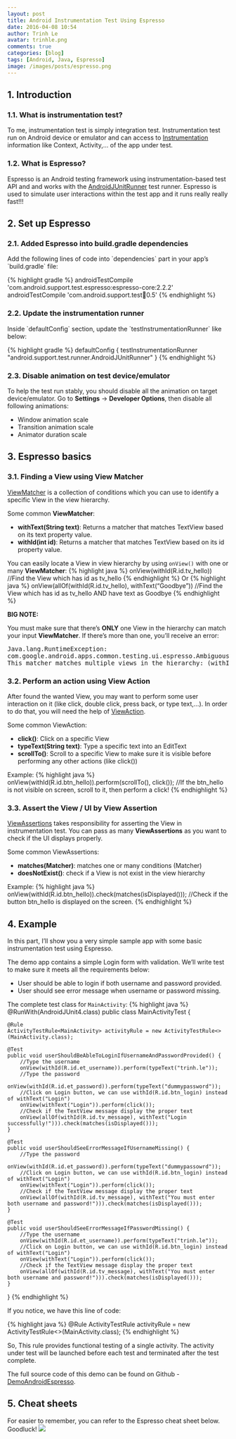```yaml
---
layout: post
title: Android Instrumentation Test Using Espresso
date: 2016-04-08 10:54
author: Trinh Le
avatar: trinhle.png
comments: true
categories: [blog]
tags: [Android, Java, Espresso]
image: /images/posts/espresso.png
---
```


<h2>1. Introduction</h2>
<h3>1.1. What is instrumentation test?</h3>
To me, instrumentation test is simply integration test. Instrumentation test run on Android device or emulator and can access to <a target="_blank" href="http://developer.android.com/reference/android/app/Instrumentation.html">Instrumentation</a> information like Context, Activity,... of the app under test.

<h3>1.2. What is Espresso?</h3>
Espresso is an Android testing framework using instrumentation-based test API and and works with the <a target="_blank" href="http://developer.android.com/reference/android/support/test/runner/AndroidJUnitRunner.html">AndroidJUnitRunner</a> test runner.
Espresso is used to simulate user interactions within the test app and it runs really really fast!!!

<h2>2. Set up Espresso</h2>
<h3>2.1. Added Espresso into build.gradle dependencies</h3>
Add the following lines of code into `dependencies` part in your app’s `build.gradle` file:

{% highlight gradle %}
androidTestCompile 'com.android.support.test.espresso:espresso-core:2.2.2'
androidTestCompile 'com.android.support.test:runner:0.5'
{% endhighlight %}

<h3>2.2. Update the instrumentation runner</h3>
Inside `defaultConfig` section, update the `testInstrumentationRunner` like below:

{% highlight gradle %}
defaultConfig {
      testInstrumentationRunner "android.support.test.runner.AndroidJUnitRunner"
}
{% endhighlight %}

<h3>2.3. Disable animation on test device/emulator</h3>
To help the test run stably, you should disable all the animation on target device/emulator.
Go to <b>Settings</b> → <b>Developer Options</b>, then disable all following animations:

<ul>
    <li>Window animation scale</li>
    <li>Transition animation scale</li> 
    <li>Animator duration scale</li>
</ul>

<h2>3. Espresso basics</h2>
<h3>3.1. Finding a View using View Matcher</h3>
<a target="_blank" href="http://developer.android.com/reference/android/support/test/espresso/matcher/ViewMatchers.html">ViewMatcher</a> is a collection of conditions which you can use to identify a specific View in the view hierarchy.

Some common <b>ViewMatcher</b>:
<ul>
    <li><b>withText(String text)</b>: Returns a matcher that matches TextView based on its text property value.</li>
    <li><b>withId(int id)</b>: Returns a matcher that matches TextView based on its id property value.</li>    
</ul>

You can easily locate a View in view hierarchy by using `onView()` with one or many <b>ViewMatcher</b>:
{% highlight java %}
onView(withId(R.id.tv_hello)) 
//Find the View which has id as tv_hello
{% endhighlight %}
Or
{% highlight java %}
onView(allOf(withId(R.id.tv_hello), withText(“Goodbye”)) 
//Find the View which has id as tv_hello AND have text as Goodbye
{% endhighlight %}

<b>BIG NOTE:</b>

You must make sure that there’s <b>ONLY</b> one View in the hierarchy can match your input <b>ViewMatcher</b>. If there’s more than one, you’ll receive an error:
<pre>
Java.lang.RuntimeException:
com.google.android.apps.common.testing.ui.espresso.AmbiguousViewMatcherException:
This matcher matches multiple views in the hierarchy: (withId: is <111111111>)
</pre>

<h3>3.2. Perform an action using View Action</h3>
After found the wanted View, you may want to perform some user interaction on it (like click, double click, press back, or type text,...). In order to do that, you will need the help of <a target="_blank" href="http://developer.android.com/reference/android/support/test/espresso/ViewAction.html">ViewAction</a>.

Some common ViewAction:
<ul>
    <li><b>click()</b>: Click on a specific View</li>
    <li><b>typeText(String text)</b>: Type a specific text into an EditText</li>
    <li><b>scrollTo()</b>: Scroll to a specific View to make sure it is visible before performing any other actions (like click())</li>
</ul>

Example:
{% highlight java %}
onView(withId(R.id.btn_hello)).perform(scrollTo(), click()); 
//If the btn_hello is not visible on screen, scroll to it, then perform a click!
{% endhighlight %}

<h3>3.3. Assert the View / UI by View Assertion</h3>
<a target="_blank" href="http://developer.android.com/reference/android/support/test/espresso/ViewAssertion.html">ViewAssertions</a> takes responsibility for asserting the View in instrumentation test.
You can pass as many <b>ViewAssertions</b> as you want to check if the UI displays properly.

Some common ViewAssertions:
<ul>
    <li><b>matches(Matcher)</b>: matches one or many conditions (Matcher)</li>
    <li><b>doesNotExist()</b>: check if a View is not exist in the view hierarchy</li>
</ul>

Example:
{% highlight java %}
onView(withId(R.id.btn_hello)).check(matches(isDisplayed())); 
//Check if the button btn_hello is displayed on the screen.
{% endhighlight %}

<h2>4. Example</h2>
In this part, I’ll show you a very simple sample app with some basic instrumentation test using Espresso.

The demo app contains a simple Login form with validation. We’ll write test to make sure it meets all the requirements below:
<ul>
    <li>User should be able to login if both username and password provided.</li>
    <li>User should see error message when username or password missing.</li>
</ul>

The complete test class for `MainActivity`:
{% highlight java %}
@RunWith(AndroidJUnit4.class)
public class MainActivityTest {

    @Rule
    ActivityTestRule<MainActivity> activityRule = new ActivityTestRule<>(MainActivity.class);

    @Test
    public void userShouldBeAbleToLoginIfUsernameAndPasswordProvided() {
        //Type the username
        onView(withId(R.id.et_username)).perform(typeText("trinh.le"));
        //Type the password
        onView(withId(R.id.et_password)).perform(typeText("dummypassword"));
        //Click on Login button, we can use withId(R.id.btn_login) instead of withText("Login")
        onView(withText("Login")).perform(click());
        //Check if the TextView message display the proper text
        onView(allOf(withId(R.id.tv_message), withText("Login successfully!"))).check(matches(isDisplayed()));
    }

    @Test
    public void userShouldSeeErrorMessageIfUsernameMissing() {
        //Type the password
        onView(withId(R.id.et_password)).perform(typeText("dummypassowrd"));
        //Click on Login button, we can use withId(R.id.btn_login) instead of withText("Login")
        onView(withText("Login")).perform(click());
        //Check if the TextView message display the proper text
        onView(allOf(withId(R.id.tv_message), withText("You must enter both username and password!"))).check(matches(isDisplayed()));
    }

    @Test
    public void userShouldSeeErrorMessageIfPasswordMissing() {
        //Type the username
        onView(withId(R.id.et_username)).perform(typeText("trinh.le"));
        //Click on Login button, we can use withId(R.id.btn_login) instead of withText("Login")
        onView(withText("Login")).perform(click());
        //Check if the TextView message display the proper text
        onView(allOf(withId(R.id.tv_message), withText("You must enter both username and password!"))).check(matches(isDisplayed()));
    }

}
{% endhighlight %}

If you notice, we have this line of code:

{% highlight java %}
@Rule
ActivityTestRule<MainActivity> activityRule = new ActivityTestRule<>(MainActivity.class);
{% endhighlight %}

So, This rule provides functional testing of a single activity. The activity under test will be launched before each test and terminated after the test complete.

The full source code of this demo can be found on Github - <a target="_blank" href="https://github.com/trinhlbk1991/DemoAndroidEspresso">DemoAndroidEspresso</a>.

<h2>5. Cheat sheets</h2>
For easier to remember, you can refer to the Espresso cheat sheet below. Goodluck!
<img class="aligncenter" src="https://google.github.io/android-testing-support-library/assets/espresso-cheat-sheet-2.1.0.png">